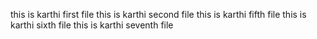 this is karthi first file
this is karthi second file
this is karthi fifth file
this is karthi sixth file
this is karthi seventh file
